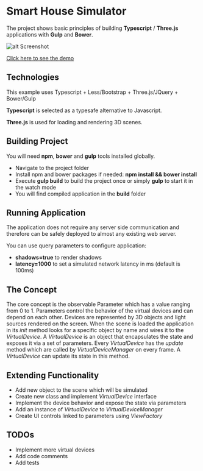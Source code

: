 # Smart House Simulator
The project shows basic principles of building **Typescript** / **Three.js** applications with **Gulp** and **Bower**.

![alt Screenshot](https://dl.dropboxusercontent.com/u/43792024/smart-house-simulator/screenshot.jpg)

[Click here to see the demo](https://dl.dropboxusercontent.com/u/43792024/smart-house-simulator/index.html)

## Technologies
This example uses Typescript + Less/Bootstrap + Three.js/JQuery + Bower/Gulp

**Typescript** is selected as a typesafe alternative to Javascript.

**Three.js** is used for loading and rendering 3D scenes.

## Building Project
You will need __npm__, __bower__ and __gulp__ tools installed globally.
- Navigate to the project folder
- Install npm and bower packages if needed: __npm install && bower install__
- Execute __gulp build__ to build the project once or simply __gulp__ to start it in the watch mode
- You will find compiled application in the __build__ folder

## Running Application
The application does not require any server side communication and therefore can be safely deployed to almost any existing web server.

You can use query parameters to configure application:
- __shadows=true__ to render shadows
- __latency=1000__ to set a simulated network latency in ms (default is 100ms)

## The Concept
The core concept is the observable Parameter which has a value ranging from 0 to 1. Parameters control the behavior of the virtual devices and can depend on each other. Devices are represented by 3D objects and light sources rendered on the screen. When the scene is loaded the application in its _init_ method looks for a specific object by name and wires it to the _VirtualDevice_. A _VirtualDevice_ is an object that encapsulates the state and exposes it via a set of parameters. Every _VirtualDevice_ has the _update_ method which are called by _VirtualDeviceManager_ on every frame. A _VirtualDevice_ can update its state in this method.

## Extending Functionality
- Add new object to the scene which will be simulated
- Create new class and implement _VirtualDevice_ interface
- Implement the device behavior and expose the state via parameters
- Add an instance of _VirtualDevice_ to _VirtualDeviceManager_
- Create UI controls linked to parameters using _ViewFactory_

## TODOs
- Implement more virtual devices
- Add code comments
- Add tests

